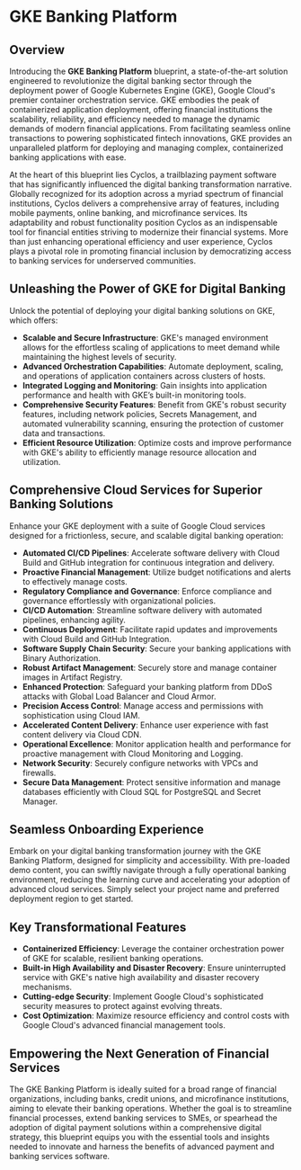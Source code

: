 # GKE Banking Platform

## Overview

Introducing the **GKE Banking Platform** blueprint, a state-of-the-art solution engineered to revolutionize the digital banking sector through the deployment power of Google Kubernetes Engine (GKE), Google Cloud's premier container orchestration service. GKE embodies the peak of containerized application deployment, offering financial institutions the scalability, reliability, and efficiency needed to manage the dynamic demands of modern financial applications. From facilitating seamless online transactions to powering sophisticated fintech innovations, GKE provides an unparalleled platform for deploying and managing complex, containerized banking applications with ease.

At the heart of this blueprint lies Cyclos, a trailblazing payment software that has significantly influenced the digital banking transformation narrative. Globally recognized for its adoption across a myriad spectrum of financial institutions, Cyclos delivers a comprehensive array of features, including mobile payments, online banking, and microfinance services. Its adaptability and robust functionality position Cyclos as an indispensable tool for financial entities striving to modernize their financial systems. More than just enhancing operational efficiency and user experience, Cyclos plays a pivotal role in promoting financial inclusion by democratizing access to banking services for underserved communities.

## Unleashing the Power of GKE for Digital Banking

Unlock the potential of deploying your digital banking solutions on GKE, which offers:

- **Scalable and Secure Infrastructure**: GKE's managed environment allows for the effortless scaling of applications to meet demand while maintaining the highest levels of security.
- **Advanced Orchestration Capabilities**: Automate deployment, scaling, and operations of application containers across clusters of hosts.
- **Integrated Logging and Monitoring**: Gain insights into application performance and health with GKE’s built-in monitoring tools.
- **Comprehensive Security Features**: Benefit from GKE's robust security features, including network policies, Secrets Management, and automated vulnerability scanning, ensuring the protection of customer data and transactions.
- **Efficient Resource Utilization**: Optimize costs and improve performance with GKE's ability to efficiently manage resource allocation and utilization.

## Comprehensive Cloud Services for Superior Banking Solutions

Enhance your GKE deployment with a suite of Google Cloud services designed for a frictionless, secure, and scalable digital banking operation:

- **Automated CI/CD Pipelines**: Accelerate software delivery with Cloud Build and GitHub integration for continuous integration and delivery.
- **Proactive Financial Management**: Utilize budget notifications and alerts to effectively manage costs.
- **Regulatory Compliance and Governance**: Enforce compliance and governance effortlessly with organizational policies.
- **CI/CD Automation**: Streamline software delivery with automated pipelines, enhancing agility.
- **Continuous Deployment**: Facilitate rapid updates and improvements with Cloud Build and GitHub Integration.
- **Software Supply Chain Security**: Secure your banking applications with Binary Authorization.
- **Robust Artifact Management**: Securely store and manage container images in Artifact Registry.
- **Enhanced Protection**: Safeguard your banking platform from DDoS attacks with Global Load Balancer and Cloud Armor.
- **Precision Access Control**: Manage access and permissions with sophistication using Cloud IAM.
- **Accelerated Content Delivery**: Enhance user experience with fast content delivery via Cloud CDN.
- **Operational Excellence**: Monitor application health and performance for proactive management with Cloud Monitoring and Logging.
- **Network Security**: Securely configure networks with VPCs and firewalls.
- **Secure Data Management**: Protect sensitive information and manage databases efficiently with Cloud SQL for PostgreSQL and Secret Manager.

## Seamless Onboarding Experience

Embark on your digital banking transformation journey with the GKE Banking Platform, designed for simplicity and accessibility. With pre-loaded demo content, you can swiftly navigate through a fully operational banking environment, reducing the learning curve and accelerating your adoption of advanced cloud services. Simply select your project name and preferred deployment region to get started.

## Key Transformational Features

- **Containerized Efficiency**: Leverage the container orchestration power of GKE for scalable, resilient banking operations.
- **Built-in High Availability and Disaster Recovery**: Ensure uninterrupted service with GKE's native high availability and disaster recovery mechanisms.
- **Cutting-edge Security**: Implement Google Cloud's sophisticated security measures to protect against evolving threats.
- **Cost Optimization**: Maximize resource efficiency and control costs with Google Cloud's advanced financial management tools.

## Empowering the Next Generation of Financial Services

The GKE Banking Platform is ideally suited for a broad range of financial organizations, including banks, credit unions, and microfinance institutions, aiming to elevate their banking operations. Whether the goal is to streamline financial processes, extend banking services to SMEs, or spearhead the adoption of digital payment solutions within a comprehensive digital strategy, this blueprint equips you with the essential tools and insights needed to innovate and harness the benefits of advanced payment and banking services software.

